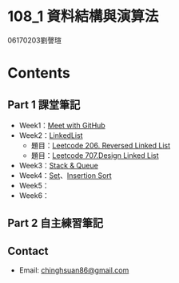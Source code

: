 # 108_1 資料結構與演算法
06170203劉謦瑄
# Contents
## Part 1 課堂筆記
* Week1：[Meet with GitHub](https://github.com/chinghsuan/class_exercises/tree/master/week1)
* Week2：[LinkedList](https://github.com/chinghsuan/class_exercises/blob/master/week2)
    * 題目：[Leetcode 206. Reversed Linked List](https://leetcode.com/problems/reverse-linked-list/)
    * 題目：[Leetcode 707.Design Linked List](https://leetcode.com/problems/design-linked-list/)
* Week3：[Stack & Queue](#Stack_&_Queue)
* Week4：[Set](#Set)、[Insertion Sort](#Insertion_Sort)
* Week5：
* Week6：
## Part 2 自主練習筆記


## Contact
- Email: chinghsuan86@gmail.com

